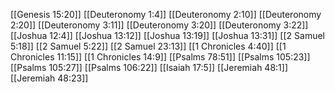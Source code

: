 [[Genesis 15:20]]
[[Deuteronomy 1:4]]
[[Deuteronomy 2:10]]
[[Deuteronomy 2:20]]
[[Deuteronomy 3:11]]
[[Deuteronomy 3:20]]
[[Deuteronomy 3:22]]
[[Joshua 12:4]]
[[Joshua 13:12]]
[[Joshua 13:19]]
[[Joshua 13:31]]
[[2 Samuel 5:18]]
[[2 Samuel 5:22]]
[[2 Samuel 23:13]]
[[1 Chronicles 4:40]]
[[1 Chronicles 11:15]]
[[1 Chronicles 14:9]]
[[Psalms 78:51]]
[[Psalms 105:23]]
[[Psalms 105:27]]
[[Psalms 106:22]]
[[Isaiah 17:5]]
[[Jeremiah 48:1]]
[[Jeremiah 48:23]]
